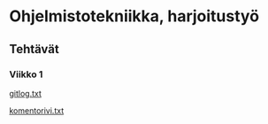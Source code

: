 # Ohjelmistotekniikka, harjoitustyö

## Tehtävät

### Viikko 1

[gitlog.txt](https://github.com/hctarkia/ot-harjoitustyo/blob/master/laskarit/viikko1/gitlog.txt)

[komentorivi.txt](https://github.com/hctarkia/ot-harjoitustyo/blob/master/laskarit/viikko1/komentorivi.txt)

